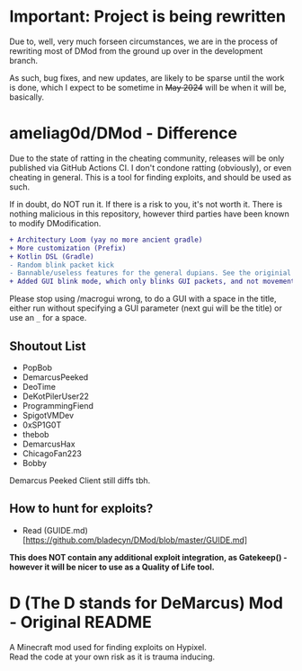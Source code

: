 
# Important: Project is being rewritten
Due to, well, very much forseen circumstances, we are in the process of rewriting most of DMod from the ground up over in the development branch.

As such, bug fixes, and new updates, are likely to be sparse until the work is done, which I expect to be sometime in ~~May 2024~~ will be when it will be, basically.

# ameliag0d/DMod - Difference

Due to the state of ratting in the cheating community, releases will be only published via GitHub Actions CI. 
I don't condone ratting (obviously), or even cheating in general. This is a tool for finding exploits, and should be used as such.

If in doubt, do NOT run it. If there is a risk to you, it's not worth it.
There is nothing malicious in this repository, however third parties have been known to modify DModification.
```diff
+ Architectury Loom (yay no more ancient gradle)
+ More customization (Prefix)
+ Kotlin DSL (Gradle)
- Random blink packet kick
- Bannable/useless features for the general dupians. See the originial repository if you require that
+ Added GUI blink mode, which only blinks GUI packets, and not movement - this can prevent some falsy bans. Packet list is in DMod.kt
```

Please stop using /macrogui wrong, to do a GUI with a space in the title, either run without specifying a GUI parameter (next gui will be the title) or use an `_` for a space.

## Shoutout List
- PopBob
- DemarcusPeeked
- DeoTime
- DeKotPilerUser22
- ProgrammingFiend
- SpigotVMDev
- 0xSP1G0T
- thebob
- DemarcusHax
- ChicagoFan223
- Bobby

Demarcus Peeked Client still diffs tbh.

## How to hunt for exploits?
- Read (GUIDE.md)[https://github.com/bladecyn/DMod/blob/master/GUIDE.md]

**This does NOT contain any additional exploit integration, as Gatekeep() - however it will be nicer to use as a Quality of Life tool.**

# D (The D stands for DeMarcus) Mod - Original README

A Minecraft mod used for finding exploits on Hypixel. <br>
Read the code at your own risk as it is trauma inducing.
